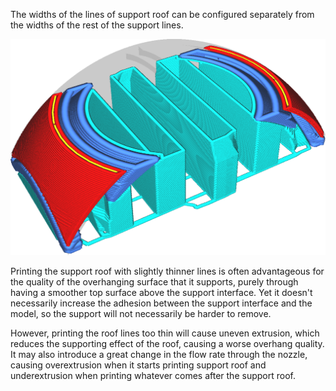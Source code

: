 The widths of the lines of support roof can be configured separately from the widths of the rest of the support lines.

![The support roof lines are wider than the rest of the support lines](../images/support_roof_line_width.png)

Printing the support roof with slightly thinner lines is often advantageous for the quality of the overhanging surface that it supports, purely through having a smoother top surface above the support interface. Yet it doesn't necessarily increase the adhesion between the support interface and the model, so the support will not necessarily be harder to remove.

However, printing the roof lines too thin will cause uneven extrusion, which reduces the supporting effect of the roof, causing a worse overhang quality. It may also introduce a great change in the flow rate through the nozzle, causing overextrusion when it starts printing support roof and underextrusion when printing whatever comes after the support roof.